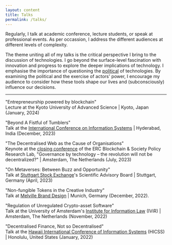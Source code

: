 ```yaml
---
layout: content
title: Talks
permalink: /talks/
---
```

Regularly, I talk at academic conference, lecture students, or speak at professional events. As per occassion, I address the different audiences at different levels of complexity.

The theme uniting all of my talks is the critical perspective I bring to the discussion of technologies. I go beyond the surface-level fascination with innovation and progress to explore the deeper implications of technology. I emphasise the importance of questioning the [political](https://www.jstor.org/stable/20024652?origin=JSTOR-pdf) of technologies. By examining the political and the exercise of actors' power, I encourage my audience to consider how these tools shape our lives and (subconsciously) influence our decisions.

* * *

"Entrepreneurship powered by blockchain"  
Lecture at the Kyoto University of Advanced Science | Kyoto, Japan (January, 2024)

"Beyond A Fistful of Tumblers"  
Talk at the [International Conference on Information Systems](https://github.com/tom-barbereau/hack-tom-barbereau.github.io/blob/gh-pages/https%7C/icis2023.aisconferences.org) | Hyderabad, India (December, 2023)

"The Decentralised Web as the Cause of Organisations"  
Keynote at the [closing conference](https://github.com/tom-barbereau/hack-tom-barbereau.github.io/blob/gh-pages/https%7C/networkcultures.org/moneylab/2023/03/23/cfp-for-uva-amsterdam-conference-governance-by-technology-the-revolution-will-not-be-decentralized) of the ERC Blockchain & Society Policy Research Lab, "Governance by technology – the revolution will not be decentralized?" | Amsterdam, The Netherlands (July, 2023)

"On Metaverses: Between Buzz and Opportunity"  
Talk at [Stuttgart Stock Exchange](https://github.com/tom-barbereau/hack-tom-barbereau.github.io/blob/gh-pages/https%7C/www.boerse-stuttgart.de/en)'s Scientific Advisory Board | Stuttgart, Germany (April, 2023)

"Non-fungible Tokens in the Creative Industry"  
Talk at [Melville Brand Design](https://github.com/tom-barbereau/hack-tom-barbereau.github.io/blob/gh-pages/https%7C/melvilledesign.de) | Munich, Germany (December, 2022).

"Regulation of Unregulated Crypto-asset Software"  
Talk at the University of Amsterdam's [Institute for Information Law](https://github.com/tom-barbereau/hack-tom-barbereau.github.io/blob/gh-pages/https%7C/www.ivir.nl) (IViR) | Amsterdam, The Netherlands (November, 2022)

"Decentralised Finance, Not so Decentralised"  
Talk at the [Hawaii International Conference of Information Systems](https://github.com/tom-barbereau/hack-tom-barbereau.github.io/blob/gh-pages/https%7C/hicss.hawaii.edu) (HICSS) | Honolulu, United States (January, 2022)